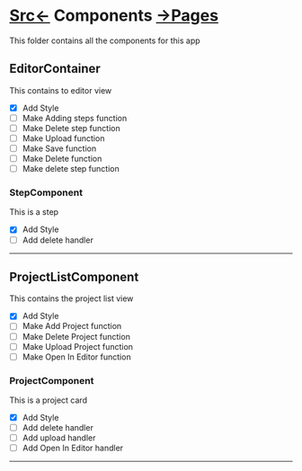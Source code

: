 # [Src<-](../readme.md) Components [->Pages](../pages/readme.md)
This folder contains all the components for this app

## EditorContainer
This contains to editor view
- [X] Add Style
- [ ] Make Adding steps function
- [ ] Make Delete step function
- [ ] Make Upload function
- [ ] Make Save function
- [ ] Make Delete function
- [ ] Make delete step function
### StepComponent
This is a step
- [X] Add Style
- [ ] Add delete handler
---
## ProjectListComponent
This contains the project list view
- [X] Add Style
- [ ] Make Add Project function
- [ ] Make Delete Project function
- [ ] Make Upload Project function
- [ ] Make Open In Editor function
### ProjectComponent
This is a project card
- [X] Add Style
- [ ] Add delete handler
- [ ] Add upload handler
- [ ] Add Open In Editor handler
---